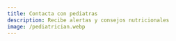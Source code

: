 ```yaml
---
title: Contacta con pediatras
description: Recibe alertas y consejos nutricionales 
image: /pediatrician.webp
---
```

